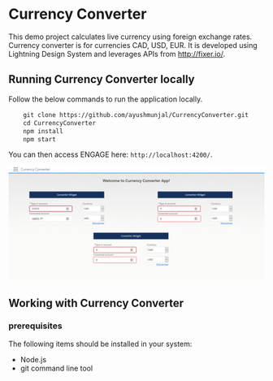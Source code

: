 # Currency Converter

This demo project calculates live currency using foreign exchange rates. Currency converter is for currencies CAD, USD, EUR. It is developed using Lightning Design System and leverages APIs from http://fixer.io/. 

## Running Currency Converter locally

Follow the below commands to run the application locally.

```
	git clone https://github.com/ayushmunjal/CurrencyConverter.git
    cd CurrencyConverter
	npm install
	npm start
```

You can then access ENGAGE here: `http://localhost:4200/`. 

![Home Page Image](src/assets/images/page.png)

## Working with Currency Converter

### prerequisites

The following items should be installed in your system:
* Node.js 
* git command line tool 